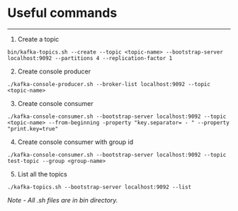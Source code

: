 # Useful commands

---

1. Create a topic

```
bin/kafka-topics.sh --create --topic <topic-name> --bootstrap-server localhost:9092 --partitions 4 --replication-factor 1
```

2. Create console producer

```
./kafka-console-producer.sh --broker-list localhost:9092 --topic <topic-name>
```

3. Create console consumer

```
./kafka-console-consumer.sh --bootstrap-server localhost:9092 --topic <topic-name> --from-beginning -property "key.separator= - " --property "print.key=true"
```

4. Create console consumer with group id

```
./kafka-console-consumer.sh --bootstrap-server localhost:9092 --topic test-topic --group <group-name>
```

5. List all the topics

```
./kafka-topics.sh --bootstrap-server localhost:9092 --list
```

_Note - All .sh files are in bin directory._
